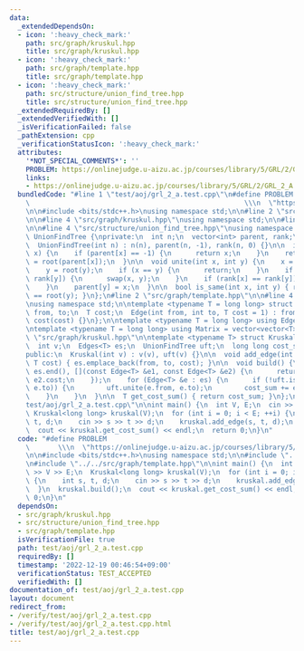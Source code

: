 ```yaml
---
data:
  _extendedDependsOn:
  - icon: ':heavy_check_mark:'
    path: src/graph/kruskul.hpp
    title: src/graph/kruskul.hpp
  - icon: ':heavy_check_mark:'
    path: src/graph/template.hpp
    title: src/graph/template.hpp
  - icon: ':heavy_check_mark:'
    path: src/structure/union_find_tree.hpp
    title: src/structure/union_find_tree.hpp
  _extendedRequiredBy: []
  _extendedVerifiedWith: []
  _isVerificationFailed: false
  _pathExtension: cpp
  _verificationStatusIcon: ':heavy_check_mark:'
  attributes:
    '*NOT_SPECIAL_COMMENTS*': ''
    PROBLEM: https://onlinejudge.u-aizu.ac.jp/courses/library/5/GRL/2/GRL_2_A
    links:
    - https://onlinejudge.u-aizu.ac.jp/courses/library/5/GRL/2/GRL_2_A
  bundledCode: "#line 1 \"test/aoj/grl_2_a.test.cpp\"\n#define PROBLEM           \
    \                                                     \\\n  \"https://onlinejudge.u-aizu.ac.jp/courses/library/5/GRL/2/GRL_2_A\"\
    \n\n#include <bits/stdc++.h>\nusing namespace std;\n\n#line 2 \"src/graph/kruskul.hpp\"\
    \n\n#line 4 \"src/graph/kruskul.hpp\"\nusing namespace std;\n\n#line 2 \"src/structure/union_find_tree.hpp\"\
    \n\n#line 4 \"src/structure/union_find_tree.hpp\"\nusing namespace std;\n\nstruct\
    \ UnionFindTree {\nprivate:\n  int n;\n  vector<int> parent, rank;\n\npublic:\n\
    \  UnionFindTree(int n) : n(n), parent(n, -1), rank(n, 0) {}\n\n  int root(int\
    \ x) {\n    if (parent[x] == -1) {\n      return x;\n    }\n    return parent[x]\
    \ = root(parent[x]);\n  }\n\n  void unite(int x, int y) {\n    x = root(x);\n\
    \    y = root(y);\n    if (x == y) {\n      return;\n    }\n    if (rank[x] <\
    \ rank[y]) {\n      swap(x, y);\n    }\n    if (rank[x] == rank[y]) {\n      ++rank[x];\n\
    \    }\n    parent[y] = x;\n  }\n\n  bool is_same(int x, int y) { return root(x)\
    \ == root(y); }\n};\n#line 2 \"src/graph/template.hpp\"\n\n#line 4 \"src/graph/template.hpp\"\
    \nusing namespace std;\n\ntemplate <typename T = long long> struct Edge {\n  int\
    \ from, to;\n  T cost;\n  Edge(int from, int to, T cost = 1) : from(from), to(to),\
    \ cost(cost) {}\n};\n\ntemplate <typename T = long long> using Edges = vector<Edge<T>>;\n\
    \ntemplate <typename T = long long> using Matrix = vector<vector<T>>;\n#line 8\
    \ \"src/graph/kruskul.hpp\"\n\ntemplate <typename T> struct Kruskal {\nprivate:\n\
    \  int v;\n  Edges<T> es;\n  UnionFindTree uft;\n  long long cost_sum = 0;\n\n\
    public:\n  Kruskal(int v) : v(v), uft(v) {}\n\n  void add_edge(int from, int to,\
    \ T cost) { es.emplace_back(from, to, cost); }\n\n  void build() {\n    sort(es.begin(),\
    \ es.end(), [](const Edge<T> &e1, const Edge<T> &e2) {\n      return e1.cost <\
    \ e2.cost;\n    });\n    for (Edge<T> &e : es) {\n      if (!uft.is_same(e.from,\
    \ e.to)) {\n        uft.unite(e.from, e.to);\n        cost_sum += e.cost;\n  \
    \    }\n    }\n  }\n\n  T get_cost_sum() { return cost_sum; }\n};\n#line 9 \"\
    test/aoj/grl_2_a.test.cpp\"\n\nint main() {\n  int V, E;\n  cin >> V >> E;\n \
    \ Kruskal<long long> kruskal(V);\n  for (int i = 0; i < E; ++i) {\n    int s,\
    \ t, d;\n    cin >> s >> t >> d;\n    kruskal.add_edge(s, t, d);\n  }\n  kruskal.build();\n\
    \  cout << kruskal.get_cost_sum() << endl;\n  return 0;\n}\n"
  code: "#define PROBLEM                                                         \
    \       \\\n  \"https://onlinejudge.u-aizu.ac.jp/courses/library/5/GRL/2/GRL_2_A\"\
    \n\n#include <bits/stdc++.h>\nusing namespace std;\n\n#include \"../../src/graph/kruskul.hpp\"\
    \n#include \"../../src/graph/template.hpp\"\n\nint main() {\n  int V, E;\n  cin\
    \ >> V >> E;\n  Kruskal<long long> kruskal(V);\n  for (int i = 0; i < E; ++i)\
    \ {\n    int s, t, d;\n    cin >> s >> t >> d;\n    kruskal.add_edge(s, t, d);\n\
    \  }\n  kruskal.build();\n  cout << kruskal.get_cost_sum() << endl;\n  return\
    \ 0;\n}\n"
  dependsOn:
  - src/graph/kruskul.hpp
  - src/structure/union_find_tree.hpp
  - src/graph/template.hpp
  isVerificationFile: true
  path: test/aoj/grl_2_a.test.cpp
  requiredBy: []
  timestamp: '2022-12-19 00:46:54+09:00'
  verificationStatus: TEST_ACCEPTED
  verifiedWith: []
documentation_of: test/aoj/grl_2_a.test.cpp
layout: document
redirect_from:
- /verify/test/aoj/grl_2_a.test.cpp
- /verify/test/aoj/grl_2_a.test.cpp.html
title: test/aoj/grl_2_a.test.cpp
---
```

